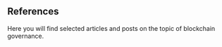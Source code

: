 ## References

Here you will find selected articles and posts on the topic of blockchain governance.